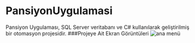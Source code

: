 # PansiyonUygulamasi
Pansiyon Uygulaması, SQL Server veritabanı ve C# kullanılarak geliştirilmiş bir otomasyon projesidir.
###Projeye Ait Ekran Görüntüleri
![ana menü](https://user-images.githubusercontent.com/77548014/119060204-67c67300-b9da-11eb-96fe-855f82938f7c.png)
